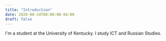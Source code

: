 ```yaml
---
title: "Introduction"
date: 2020-08-24T00:00:00-04:00
draft: false
---
```


I'm a student at the University of Kentucky. I study ICT and Russian Studies.
